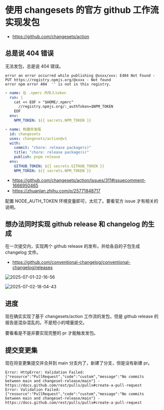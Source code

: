 # 使用 changesets 的官方 github 工作流实现发包

- https://github.com/changesets/action

## 总是说 404 错误

无法发包，总是说 404 错误。

```log
error an error occurred while publishing @xxxx/xxx: E404 Not Found - PUT https://registry.npmjs.org/@xxxx - Not found
error npm error 404  '' is not in this registry.
```

```yaml
- name: 在 .npmrc 内写入token
  run: |
    cat << EOF > "$HOME/.npmrc"
      //registry.npmjs.org/:_authToken=$NPM_TOKEN
    EOF
  env:
    NPM_TOKEN: ${{ secrets.NPM_TOKEN }}

- name: 构建并发版
  id: changesets
  uses: changesets/action@v1
  with:
    commit: "chore: release package(s)"
    title: "chore: release package(s)"
    publish: pnpm release
  env:
    GITHUB_TOKEN: ${{ secrets.GITHUB_TOKEN }}
    NPM_TOKEN: ${{ secrets.NPM_TOKEN }}
```

- https://github.com/changesets/action/issues/311#issuecomment-1666950465
- https://zhuanlan.zhihu.com/p/25771848717

配置 NODE_AUTH_TOKEN 环境变量即可，太坑了。要看官方 issue 才有相关的说明。

## 想办法同时实现 github release 和 changelog 的生成

在一次提交内，实现两个 github release 的发布，并给各自的子包生成 changelog 文件。

- https://github.com/conventional-changelog/conventional-changelog/releases

![2025-07-01-22-16-56](https://gh-img-store.ruan-cat.com/img/2025-07-01-22-16-56.png)

![2025-07-02-18-04-43](https://gh-img-store.ruan-cat.com/img/2025-07-02-18-04-43.png)

## 进度

现在确实实现了基于 changesets/action 工作流的发包，但是 github release 的报告是混杂混乱的。不是短小的增量提交。

要看看是不是非要实现完整的 pr 才能触发发包。

## 提交变更集

现在将变更集提交并合并到 main 分支内了，新建了分支，但是没有新建 pr。

```log
Error: HttpError: Validation Failed: {"resource":"PullRequest","code":"custom","message":"No commits between main and changeset-release/main"} - https://docs.github.com/rest/pulls/pulls#create-a-pull-request
Error: Validation Failed: {"resource":"PullRequest","code":"custom","message":"No commits between main and changeset-release/main"} - https://docs.github.com/rest/pulls/pulls#create-a-pull-request
```
